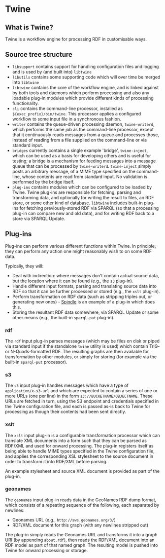 # Twine

## What is Twine?

Twine is a workflow engine for processing RDF in customisable ways.

## Source tree structure

* `libsupport` contains support for handling configuration files and logging
and is used by (and built into) `libtwine`
* `libutils` contains some supporting code which will over time be merged into
`libtwine`
* `libtwine` contains the core of the workflow engine, and is linked against
by both tools and daemons which perform processing and also any loadable
plug-in modules which provide different kinds of processing functionality.
* `cli` contains the command-line processor, installed as
`${exec_prefix}/bin/twine`. This processor applies a configured workflow to
some input file in a synchronous fashion.
* `writer` contains the queue-driven processing daemon, `twine-writerd`, which
performs the same job as the command-line processor, except that it
continuously reads messages from a queue and processes those, instead of
reading from a file supplied on the command-line or via standard input.
* `bridges` currently contains a single example 'bridge', `twine-inject`,
which can be used as a basis for developing others and is useful for testing;
a bridge is a mechanism for feeding messages into a message queue that can be
processed by `twine-writerd`. `twine-inject` simply posts an arbitrary
message, of a MIME type specified on the command-line, whose contents
are read from standard input. No validation is performed by the bridge itself.
* `plug-ins` contains modules which can be configured to be loaded by Twine.
Twine plug-ins are responsible for fetching, parsing and transforming data,
and optionally for writing the result to files, an RDF store, or some other
kind of database. `libtwine` includes built-in plug-ins for fetching
previously-stored RDF via SPARQL (so that a processing plug-in can compare
new and old data), and for writing RDF back to a store via SPARQL Update.

## Plug-ins

Plug-ins can perform various different functions within Twine. In principle,
they can perform any action one might reasonably wish to on some RDF data.

Typically, they will:

* Deal with indirection: where messages don't contain actual source data, but
the location where it can be found (e.g., the `s3` plug-in).
* Handle different input formats, parsing and translating source data into
RDF so that it can be further processed or stored (e.g., the `xslt` plug-in).
* Perform transformation on RDF data (such as stripping triples out, or
generating new ones) - [Spindle](https://github.com/bbcarchdev/spindle/tree/develop/twine) is an example of a plug-in which does this.
* Storing the resultant RDF data somewhere, via SPARQL Update or some other
means (e.g., the built-in `sparql-put` plug-in).

### rdf

The `rdf` input plug-in parses messages (which may be files on disk or piped via
standard input if the standalone `twine` utility is used) which contain TriG-
or N-Quads-formatted RDF. The resulting graphs are then available for
transformation by other modules, or simply for storing (for example via the
built-in `sparql-put` processor).

### s3

The `s3` input plug-in handles messages which have a type of
`application/x-s3-url` and which are expected to contain a series of one or
more URLs (one per line) in the form `s3://BUCKETNAME/OBJECTNAME`. These URLs
are fetched in turn, using the S3 endpoint and credentials specified in the
Twine configuration file, and each is passed as-is back to Twine for
processing as though their contents had been sent directly.

### xslt

The `xslt` input plug-in is a configurable transformation processor which can
translate XML documents into a form such that they can be parsed as RDF/XML
and used for onward processing. The plug-in registers itself as being
able to handle MIME types specified in the Twine configuration file, and
applies the corresponding XSL stylesheet to the source document in order to
transform it into RDF/XML before parsing.

An example stylesheet and source XML document is provided as part of the
plug-in.

### geonames

The `geonames` input plug-in reads data in the GeoNames RDF dump format, which
consists of a repeating sequence of the following, each separated by newlines:

* Geonames URL (e.g., `http://sws.geonames.org/3/`)
* RDF/XML document for this graph (with any newlines stripped out)

The plug-in simply reads the Geonames URL and transforms it into a graph URI
(by appending `about.rdf`), then reads the RDF/XML document into an RDF model
as part of that named graph. The resulting model is pushed into Twine for
onward processing or storage.
